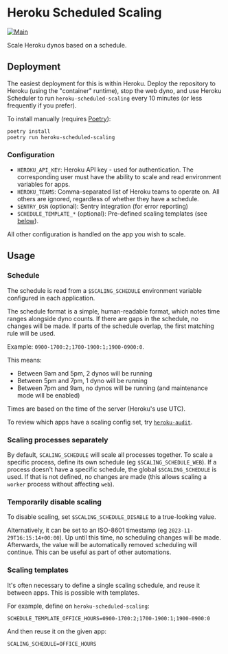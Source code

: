 # Heroku Scheduled Scaling

[![Main](https://github.com/torchbox/heroku-scheduled-scaling/actions/workflows/ci.yml/badge.svg)](https://github.com/torchbox/heroku-scheduled-scaling/actions/workflows/ci.yml)

Scale Heroku dynos based on a schedule.

## Deployment

The easiest deployment for this is within Heroku. Deploy the repository to Heroku (using the "container" runtime), stop the web dyno, and use Heroku Scheduler to run `heroku-scheduled-scaling` every 10 minutes (or less frequently if you prefer).

To install manually (requires [Poetry](https://python-poetry.org/)):

```
poetry install
poetry run heroku-scheduled-scaling
```

### Configuration

- `HEROKU_API_KEY`: Heroku API key - used for authentication. The corresponding user must have the ability to scale and read environment variables for apps.
- `HEROKU_TEAMS`: Comma-separated list of Heroku teams to operate on. All others are ignored, regardless of whether they have a schedule.
- `SENTRY_DSN` (optional): Sentry integration (for error reporting)
- `SCHEDULE_TEMPLATE_*` (optional): Pre-defined scaling templates (see [below](#scaling-templates)).

All other configuration is handled on the app you wish to scale.

## Usage

### Schedule

The schedule is read from a `$SCALING_SCHEDULE` environment variable configured in each application.

The schedule format is a simple, human-readable format, which notes time ranges alongside dyno counts. If there are gaps in the schedule, no changes will be made. If parts of the schedule overlap, the first matching rule will be used.

Example: `0900-1700:2;1700-1900:1;1900-0900:0`.

This means:

- Between 9am and 5pm, 2 dynos will be running
- Between 5pm and 7pm, 1 dyno will be running
- Between 7pm and 9am, no dynos will be running (and maintenance mode will be enabled)

Times are based on the time of the server (Heroku's use UTC).

To review which apps have a scaling config set, try [`heroku-audit`](https://github.com/torchbox/heroku-audit).

### Scaling processes separately

By default, `SCALING_SCHEDULE` will scale all processes together. To scale a specific process, define its own schedule (eg `$SCALING_SCHEDULE_WEB`). If a process doesn't have a specific schedule, the global `$SCALING_SCHEDULE` is used. If that is not defined, no changes are made (this allows scaling a `worker` process without affecting `web`).

### Temporarily disable scaling

To disable scaling, set `$SCALING_SCHEDULE_DISABLE` to a true-looking value.

Alternatively, it can be set to an ISO-8601 timestamp (eg `2023-11-29T16:15:14+00:00`). Up until this time, no scheduling changes will be made. Afterwards, the value will be automatically removed scheduling will continue. This can be useful as part of other automations.

### Scaling templates

It's often necessary to define a single scaling schedule, and reuse it between apps. This is possible with templates.

For example, define on `heroku-scheduled-scaling`:

```
SCHEDULE_TEMPLATE_OFFICE_HOURS=0900-1700:2;1700-1900:1;1900-0900:0
```

And then reuse it on the given app:

```
SCALING_SCHEDULE=OFFICE_HOURS
```
